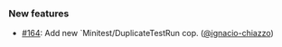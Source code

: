 ### New features

* [#164](https://github.com/rubocop/rubocop-minitest/pull/164): Add new `Minitest/DuplicateTestRun cop. ([@ignacio-chiazzo][])

[@ignacio-chiazzo]: https://github.com/ignacio-chiazzo
